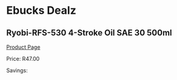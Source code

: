 
# Ebucks Dealz
## Ryobi-RFS-530 4-Stroke Oil SAE 30 500ml
[Product Page](https://www.ebucks.com/web/shop/productSelected.do?prodId=1220460411&catId=370101825)

Price: R47.00

Savings: 


	